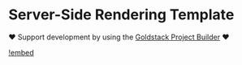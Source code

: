 # Server-Side Rendering Template

❤️ Support development by using the [Goldstack Project Builder](https://goldstack.party) ❤️

[!embed](../../../docs/docs/templates/server-side-rendering/index.md)
